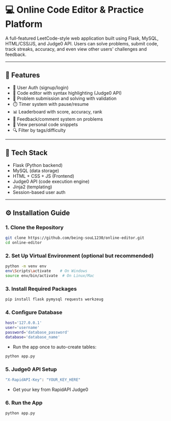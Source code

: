 # 💻 Online Code Editor & Practice Platform

A full-featured LeetCode-style web application built using Flask, MySQL, HTML/CSS/JS, and Judge0 API. Users can solve problems, submit code, track streaks, accuracy, and even view other users' challenges and feedback.

---

## 🚀 Features

- 🧠 User Auth (signup/login)
- 📝 Code editor with syntax highlighting (Judge0 API)
- 🧪 Problem submission and solving with validation
- ⏱️ Timer system with pause/resume
- 📊 Leaderboard with score, accuracy, rank
- 💬 Feedback/comment system on problems
- 🧾 View personal code snippets
- 🔍 Filter by tags/difficulty

---

## 🧰 Tech Stack

- Flask (Python backend)
- MySQL (data storage)
- HTML + CSS + JS (Frontend)
- Judge0 API (code execution engine)
- Jinja2 (templating)
- Session-based user auth

---

## ⚙️ Installation Guide

### 1. Clone the Repository

```bash
git clone https://github.com/being-souL1230/online-editor.git
cd online-editor
```

### 2. Set Up Virtual Environment (optional but recommended)
```bash
python -m venv env
env\Scripts\activate    # On Windows
source env/bin/activate  # On Linux/Mac
```

### 3. Install Required Packages
```bash
pip install flask pymysql requests werkzeug
```

### 4. Configure Database
```bash
host='127.0.0.1'
user='username'
password='database_password'
database='database_name'
```
- Run the app once to auto-create tables:
```bash
python app.py
```

### 5. Judge0 API Setup
```bash
"X-RapidAPI-Key": "YOUR_KEY_HERE"
```
- Get your key from RapidAPI Judge0

### 6. Run the App
```bash
python app.py
```
